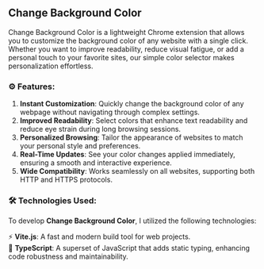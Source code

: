 ## **Change Background Color**

Change Background Color is a lightweight Chrome extension that allows you to customize the background color of any website with a single click. Whether you want to improve readability, reduce visual fatigue, or add a personal touch to your favorite sites, our simple color selector makes personalization effortless.

### ⚙️ Features:

1. **Instant Customization**: Quickly change the background color of any webpage without navigating through complex settings.
2. **Improved Readability**: Select colors that enhance text readability and reduce eye strain during long browsing sessions.
3. **Personalized Browsing**: Tailor the appearance of websites to match your personal style and preferences.
4. **Real-Time Updates**: See your color changes applied immediately, ensuring a smooth and interactive experience.
5. **Wide Compatibility**: Works seamlessly on all websites, supporting both HTTP and HTTPS protocols.

### 🛠️ Technologies Used:

To develop **Change Background Color**, I utilized the following technologies:

⚡ **Vite.js**: A fast and modern build tool for web projects.  
🔷 **TypeScript**: A superset of JavaScript that adds static typing, enhancing code robustness and maintainability.
